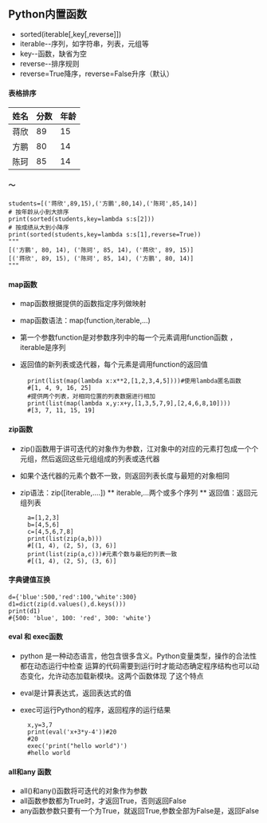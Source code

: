 ## Python内置函数
* sorted(iterable[,key[,reverse]])
* iterable--序列，如字符串，列表，元组等
* key--函数，缺省为空
* reverse--排序规则
* reverse=True降序，reverse=False升序（默认）

#### 表格排序
|姓名|分数|年龄|
|-----|-----|------|
|蒋欣|89|15|
|方鹏|80|14|
|陈珂|85|14|

#### ～
    students=[('蒋欣',89,15),('方鹏',80,14),('陈珂',85,14)]
    # 按年龄从小到大排序
    print(sorted(students,key=lambda s:s[2]))
    # 按成绩从大到小降序
    print(sorted(students,key=lambda s:s[1],reverse=True))
    """
    [('方鹏', 80, 14), ('陈珂', 85, 14), ('蒋欣', 89, 15)]
    [('蒋欣', 89, 15), ('陈珂', 85, 14), ('方鹏', 80, 14)]
    """
   
#### map函数
* map函数根据提供的函数指定序列做映射
* map函数语法：map(function,iterable,...)
* 第一个参数function是对参数序列中的每一个元素调用function函数
，iterable是序列
* 返回值的新列表或迭代器，每个元素是调用function的返回值

        print(list(map(lambda x:x**2,[1,2,3,4,5])))#使用lambda匿名函数
        #[1, 4, 9, 16, 25]
        #提供两个列表，对相同位置的列表数据进行相加
        print(list(map(lambda x,y:x+y,[1,3,5,7,9],[2,4,6,8,10])))
        #[3, 7, 11, 15, 19]
        
#### zip函数
* zip()函数用于讲可迭代的对象作为参数，江对象中的对应的元素打包成一个个元组，然后返回这些元组组成的列表或迭代器
* 如果个迭代器的元素个数不一致，则返回列表长度与最短的对象相同
* zip语法：zip([iterable,....])
** iterable,...两个或多个序列
** 返回值：返回元组列表

        a=[1,2,3]
        b=[4,5,6]
        c=[4,5,6,7,8]
        print(list(zip(a,b)))
        #[(1, 4), (2, 5), (3, 6)]
        print(list(zip(a,c)))#元素个数与最短的列表一致
        #[(1, 4), (2, 5), (3, 6)]
        
#### 字典键值互换
    d={'blue':500,'red':100,'white':300}
    d1=dict(zip(d.values(),d.keys()))
    print(d1)
    #{500: 'blue', 100: 'red', 300: 'white'}
    
#### eval 和 exec函数
* python 是一种动态语言，他包含很多含义。Python变量类型，操作的合法性都在动态运行中检查
运算的代码需要到运行时才能动态确定程序结构也可以动态变化，允许动态加载新模块。这两个函数体现
了这个特点
* eval是计算表达式，返回表达式的值
* exec可运行Python的程序，返回程序的运行结果

        x,y=3,7
        print(eval('x+3*y-4'))#20
        #20
        exec('print("hello world")')
        #hello world  
#### all和any 函数
* all()和any()函数将可迭代的对象作为参数
* all函数参数都为True时，才返回True，否则返回False
* any函数参数只要有一个为True，就返回True,参数全部为False是，返回False


   
    
    
    
    
    
    
    
    
    
    
    
    
    
    
    
    